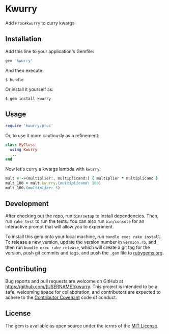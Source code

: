 # Kwurry

Add `Proc#kwurry` to curry kwargs

## Installation

Add this line to your application's Gemfile:

```ruby
gem 'kwurry'
```

And then execute:

    $ bundle

Or install it yourself as:

    $ gem install kwurry

## Usage

```ruby
require 'kwurry/proc'
```

Or, to use it more cautiously as a refinement:

```ruby
class MyClass
  using Kwurry
  ...
end
```

Now let's curry a kwargs lambda with `kwurry`:

```ruby
mult = ->(multiplier:, multiplicand:) { multiplier * multiplicand }
mult_100 = mult.kwurry.(multiplicand: 100)
mult_100.(multiplier: 5)
```

## Development

After checking out the repo, run `bin/setup` to install dependencies. Then, run `rake test` to run the tests. You can also run `bin/console` for an interactive prompt that will allow you to experiment.

To install this gem onto your local machine, run `bundle exec rake install`. To release a new version, update the version number in `version.rb`, and then run `bundle exec rake release`, which will create a git tag for the version, push git commits and tags, and push the `.gem` file to [rubygems.org](https://rubygems.org).

## Contributing

Bug reports and pull requests are welcome on GitHub at https://github.com/[USERNAME]/kwurry. This project is intended to be a safe, welcoming space for collaboration, and contributors are expected to adhere to the [Contributor Covenant](http://contributor-covenant.org) code of conduct.


## License

The gem is available as open source under the terms of the [MIT License](http://opensource.org/licenses/MIT).

